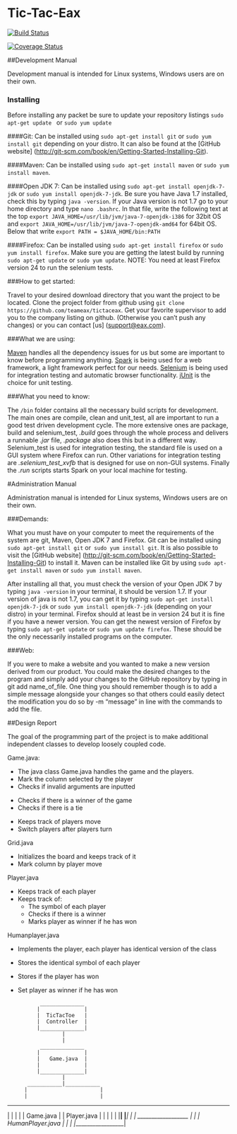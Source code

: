 Tic-Tac-Eax
=========

[![Build Status](https://travis-ci.org/teameax/tictaceax.png?branch=master)](https://travis-ci.org/teameax/tictaceax)

[![Coverage Status](https://coveralls.io/repos/teameax/tictaceax/badge.png?branch=master)](https://coveralls.io/r/teameax/tictaceax?branch=master)

##Development Manual

Development manual is intended for Linux systems, Windows users are on their own.

### Installing
Before installing any packet be sure to update your repository listings ```sudo apt-get update ``` or ```sudo yum update```

####Git: 
Can be installed using ```sudo apt-get install git``` or ```sudo yum install git``` depending on your distro.
It can also be found at the [GitHub website] (http://git-scm.com/book/en/Getting-Started-Installing-Git).

####Maven:
Can be installed using ```sudo apt-get install maven``` or ```sudo yum install maven```.

####Open JDK 7:
Can be installed using ```sudo apt-get install openjdk-7-jdk``` or ```sudo yum install openjdk-7-jdk```.
Be sure you have Java 1.7 installed, check this by typing ```java -version```.
If your Java version is not 1.7 go to your home directory and type ```nano .bashrc```. 
In that file, write the following text at the top ```export JAVA_HOME=/usr/lib/jvm/java-7-openjdk-i386``` for 32bit OS and ```export JAVA_HOME=/usr/lib/jvm/java-7-openjdk-amd64``` for 64bit OS.
Below that write ```export PATH = $JAVA_HOME/bin:PATH``` 

						 
####Firefox:
Can be installed using ```sudo apt-get install firefox``` or ```sudo yum install firefox```. Make sure you are getting the latest build by running ```sudo apt-get update``` or ```sudo yum update```.
NOTE: You need at least Firefox version 24 to run the selenium tests.
			 

###How to get started:

Travel to your desired download directory that you want the project to be located.
Clone the project folder from github using ```git clone https://github.com/teameax/tictaceax```.
Get your favorite supervisor to add you to the company listing on github. (Otherwise you can’t push any changes) or you can contact [us] (support@eax.com).

###What we are using:

[Maven](http://maven.apache.org) handles all the dependency issues for us but some are important to know before programming anything.
[Spark](http://www.sparkjava.com/index.html) is being used for a web framework, a light framework perfect for our needs.
[Selenium](http://www.seleniumhq.org/) is being used for integration testing and automatic browser functionality.
[jUnit](http://junit.org/) is the choice for unit testing.


###What you need to know:

The ```/bin``` folder contains all the necessary build scripts for development.
The main ones are compile, clean and unit_test, all are important to run a good test driven development cycle.
The more extensive ones are package, build and selenium_test, 
*.build* goes through the whole process and delivers a runnable
*.jar* file, *.package* also does this but in a different way.
Selenium_test is used for integration testing, the standard file is used on a GUI system where Firefox can run. Other variations for integration testing are *.selenium_test_xvfb* that is designed for use on non-GUI systems.
Finally the *.run* scripts starts Spark on your local machine for testing.


#Administration Manual

Administration manual is intended for Linux systems, Windows users are on their own.

###Demands:

What you must have on your computer to meet the requirements of the system are git, Maven, Open JDK 7 and Firefox.
Git can be installed using ```sudo apt-get install git``` or``` sudo yum install git```. It is also possible to visit the [GitHub website] (http://git-scm.com/book/en/Getting-Started-Installing-Git) to install it. 
Maven can be installed like Git by using ```sudo apt-get install maven``` or ```sudo yum install maven```.	

After installing all that, you must check the version of your Open JDK 7 by typing ```java -version``` in your terminal, it should be version 1.7. 
If your version of java is not 1.7, you can get it by typing ```sudo apt-get install openjdk-7-jdk``` or ```sudo yum install openjdk-7-jdk``` (depending on your distro) in your terminal.
Firefox should at least be in version 24 but it is fine if you have a newer version. You can get the newest version of Firefox by typing ```sudo apt-get update``` or ```sudo yum update firefox```. These should be the only necessarily installed programs on the computer.

###Web:

If you were to make a website and you wanted to make a new version derived from our product. 
You could make the desired changes to the program and simply add your changes to the GitHub repository by typing in git add name_of_file.
One thing you should remember though is to add a simple message alongside your changes so that others could easily detect the modification you do so by -m “message” in line with the commands to add the file. 


##Design Report

The goal of the programming part of the project is to make additional independent classes to develop loosely coupled code.

Game.java:
+ The java class Game.java handles the game and the players.
+ Mark the column selected by the player
+ Checks if invalid arguments are inputted
- Checks if there is a winner of the game
- Checks if there is a tie
+ Keeps track of players move
+ Switch players after players turn

Grid.java

* Initializes the board and keeps track of it
* Mark column by player move

Player.java
* Keeps track of each player
* Keeps track of:
	* The symbol of each player
	* Checks if there is a winner
	* Marks player as winner if he has won

Humanplayer.java

* Implements the player, each player has identical version of the class
* Stores the identical symbol of each player
* Stores if the player has won
* Set player as winner if he has won

			 ______________
			|			   |
			|  TicTacToe   |
			|  Controller  |
			|______________|
					|
					|
			 ______________
			|			   |
			|   Game.java  |
			|              |
			|______________|
					|
		 ___________|___________
		|						|
		|						|
 ______________			 _______________			
|			   |		|				|
|   Game.java  |		|	Player.java |
|              |		|               |
|______________|		|_______________|
								|
								|
						 __________________
						|			       |
						| HumanPlayer.java |
						|              	   |
						|__________________|